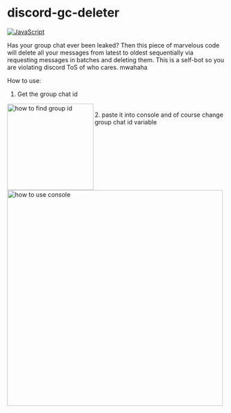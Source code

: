 # discord-gc-deleter
[![JavaScript](https://img.shields.io/badge/JavaScript-F7DF1E?logo=javascript&logoColor=000)](#)

Has your group chat ever been leaked? Then this piece of marvelous code will delete all your messages from latest to oldest sequentially via requesting messages in batches and deleting them. This is a self-bot so you are violating discord ToS of who cares. mwahaha

How to use:
  
1. Get the group chat id
 <img src="https://github.com/user-attachments/assets/0610a57a-eda8-459f-ae7c-9393a307808d" alt="how to find group id" align="left"  style="width:200px; "/>
 <br>
2.  paste it into console and of course change group chat id variable
   <br>
<img src="https://github.com/user-attachments/assets/a3734206-bfa1-4520-8e34-f9b7527ef772" alt="how to use console" align="left" style="width:500px; "/>



